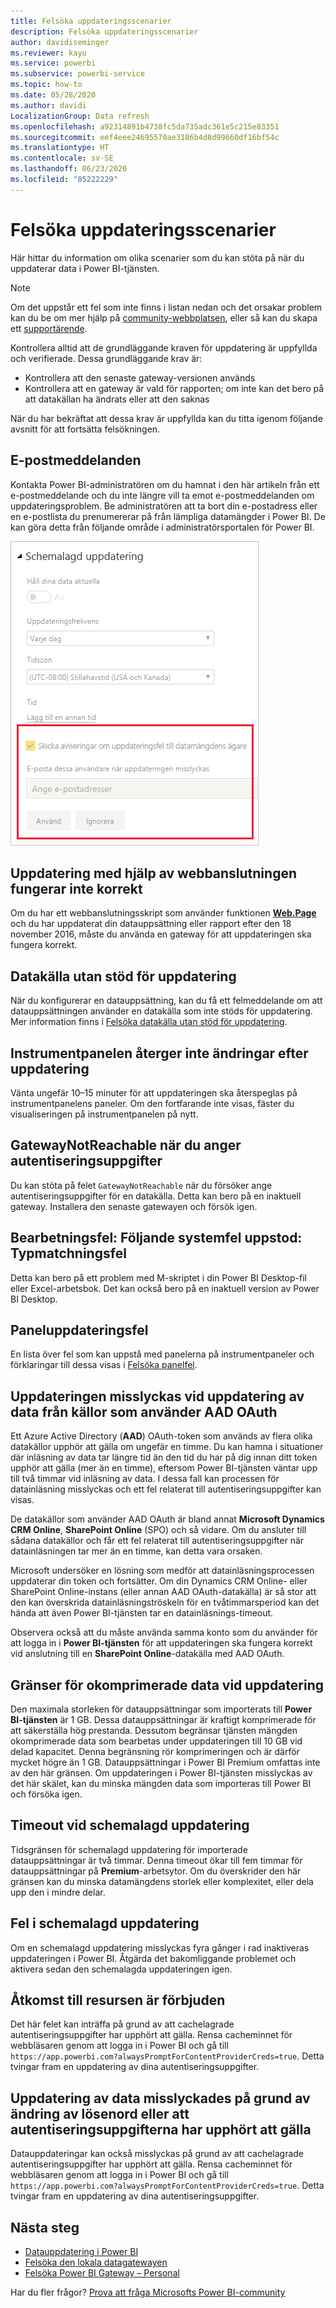 ```yaml
---
title: Felsöka uppdateringsscenarier
description: Felsöka uppdateringsscenarier
author: davidiseminger
ms.reviewer: kayu
ms.service: powerbi
ms.subservice: powerbi-service
ms.topic: how-to
ms.date: 05/28/2020
ms.author: davidi
LocalizationGroup: Data refresh
ms.openlocfilehash: a92314891b4738fc5da735adc361e5c215e83351
ms.sourcegitcommit: eef4eee24695570ae3186b4d8d99660df16bf54c
ms.translationtype: HT
ms.contentlocale: sv-SE
ms.lasthandoff: 06/23/2020
ms.locfileid: "85222229"
---
```

# <a name="troubleshooting-refresh-scenarios"></a>Felsöka uppdateringsscenarier

Här hittar du information om olika scenarier som du kan stöta på när du uppdaterar data i Power BI-tjänsten.

> [!NOTE]
> Om det uppstår ett fel som inte finns i listan nedan och det orsakar problem kan du be om mer hjälp på [community-webbplatsen](https://community.powerbi.com/), eller så kan du skapa ett [supportärende](https://powerbi.microsoft.com/support/).
>

Kontrollera alltid att de grundläggande kraven för uppdatering är uppfyllda och verifierade. Dessa grundläggande krav är:

* Kontrollera att den senaste gateway-versionen används
* Kontrollera att en gateway är vald för rapporten; om inte kan det bero på att datakällan ha ändrats eller att den saknas

När du har bekräftat att dessa krav är uppfyllda kan du titta igenom följande avsnitt för att fortsätta felsökningen. 


## <a name="email-notifications"></a>E-postmeddelanden

Kontakta Power BI-administratören om du hamnat i den här artikeln från ett e-postmeddelande och du inte längre vill ta emot e-postmeddelanden om uppdateringsproblem. Be administratören att ta bort din e-postadress eller en e-postlista du prenumererar på från lämpliga datamängder i Power BI. De kan göra detta från följande område i administratörsportalen för Power BI.

![E-post om uppdateringsmeddelanden](media/refresh-troubleshooting-refresh-scenarios/refresh-email.png)

## <a name="refresh-using-web-connector-doesnt-work-properly"></a>Uppdatering med hjälp av webbanslutningen fungerar inte korrekt

Om du har ett webbanslutningsskript som använder funktionen [**Web.Page**](/powerquery-m/web-page) och du har uppdaterat din datauppsättning eller rapport efter den 18 november 2016, måste du använda en gateway för att uppdateringen ska fungera korrekt.

## <a name="unsupported-data-source-for-refresh"></a>Datakälla utan stöd för uppdatering

När du konfigurerar en datauppsättning, kan du få ett felmeddelande om att datauppsättningen använder en datakälla som inte stöds för uppdatering. Mer information finns i [Felsöka datakälla utan stöd för uppdatering](service-admin-troubleshoot-unsupported-data-source-for-refresh.md).

## <a name="dashboard-doesnt-reflect-changes-after-refresh"></a>Instrumentpanelen återger inte ändringar efter uppdatering

Vänta ungefär 10–15 minuter för att uppdateringen ska återspeglas på instrumentpanelens paneler. Om den fortfarande inte visas, fäster du visualiseringen på instrumentpanelen på nytt.

## <a name="gatewaynotreachable-when-setting-credentials"></a>GatewayNotReachable när du anger autentiseringsuppgifter

Du kan stöta på felet `GatewayNotReachable` när du försöker ange autentiseringsuppgifter för en datakälla. Detta kan bero på en inaktuell gateway. Installera den senaste gatewayen och försök igen.

## <a name="processing-error-the-following-system-error-occurred-type-mismatch"></a>Bearbetningsfel: Följande systemfel uppstod: Typmatchningsfel

Detta kan bero på ett problem med M-skriptet i din Power BI Desktop-fil eller Excel-arbetsbok. Det kan också bero på en inaktuell version av Power BI Desktop.

## <a name="tile-refresh-errors"></a>Paneluppdateringsfel

En lista över fel som kan uppstå med panelerna på instrumentpaneler och förklaringar till dessa visas i [Felsöka panelfel](refresh-troubleshooting-tile-errors.md).

## <a name="refresh-fails-when-updating-data-from-sources-that-use-aad-oauth"></a>Uppdateringen misslyckas vid uppdatering av data från källor som använder AAD OAuth

Ett Azure Active Directory (**AAD**) OAuth-token som används av flera olika datakällor upphör att gälla om ungefär en timme. Du kan hamna i situationer där inläsning av data tar längre tid än den tid du har på dig innan ditt token upphör att gälla (mer än en timme), eftersom Power BI-tjänsten väntar upp till två timmar vid inläsning av data. I dessa fall kan processen för datainläsning misslyckas och ett fel relaterat till autentiseringsuppgifter kan visas.

De datakällor som använder AAD OAuth är bland annat **Microsoft Dynamics CRM Online**, **SharePoint Online** (SPO) och så vidare. Om du ansluter till sådana datakällor och får ett fel relaterat till autentiseringsuppgifter när datainläsningen tar mer än en timme, kan detta vara orsaken.

Microsoft undersöker en lösning som medför att datainläsningsprocessen uppdaterar din token och fortsätter. Om din Dynamics CRM Online- eller SharePoint Online-instans (eller annan AAD OAuth-datakälla) är så stor att den kan överskrida datainläsningströskeln för en tvåtimmarsperiod kan det hända att även Power BI-tjänsten tar en datainläsnings-timeout.

Observera också att du måste använda samma konto som du använder för att logga in i **Power BI-tjänsten** för att uppdateringen ska fungera korrekt vid anslutning till en **SharePoint Online**-datakälla med AAD OAuth.

## <a name="uncompressed-data-limits-for-refresh"></a>Gränser för okomprimerade data vid uppdatering

Den maximala storleken för datauppsättningar som importerats till **Power BI-tjänsten** är 1 GB. Dessa datauppsättningar är kraftigt komprimerade för att säkerställa hög prestanda. Dessutom begränsar tjänsten mängden okomprimerade data som bearbetas under uppdateringen till 10 GB vid delad kapacitet. Denna begränsning rör komprimeringen och är därför mycket högre än 1 GB. Datauppsättningar i Power BI Premium omfattas inte av den här gränsen. Om uppdateringen i Power BI-tjänsten misslyckas av det här skälet, kan du minska mängden data som importeras till Power BI och försöka igen.

## <a name="scheduled-refresh-timeout"></a>Timeout vid schemalagd uppdatering

Tidsgränsen för schemalagd uppdatering för importerade datauppsättningar är två timmar. Denna timeout ökar till fem timmar för datauppsättningar på **Premium**-arbetsytor. Om du överskrider den här gränsen kan du minska datamängdens storlek eller komplexitet, eller dela upp den i mindre delar.

## <a name="scheduled-refresh-failures"></a>Fel i schemalagd uppdatering

Om en schemalagd uppdatering misslyckas fyra gånger i rad inaktiveras uppdateringen i Power BI. Åtgärda det bakomliggande problemet och aktivera sedan den schemalagda uppdateringen igen.

## <a name="access-to-the-resource-is-forbidden"></a>Åtkomst till resursen är förbjuden  

Det här felet kan inträffa på grund av att cachelagrade autentiseringsuppgifter har upphört att gälla. Rensa cacheminnet för webbläsaren genom att logga in i Power BI och gå till `https://app.powerbi.com?alwaysPromptForContentProviderCreds=true`. Detta tvingar fram en uppdatering av dina autentiseringsuppgifter.

## <a name="data-refresh-failure-because-of-password-change-or-expired-credentials"></a>Uppdatering av data misslyckades på grund av ändring av lösenord eller att autentiseringsuppgifterna har upphört att gälla

Datauppdateringar kan också misslyckas på grund av att cachelagrade autentiseringsuppgifter har upphört att gälla. Rensa cacheminnet för webbläsaren genom att logga in i Power BI och gå till `https://app.powerbi.com?alwaysPromptForContentProviderCreds=true`. Detta tvingar fram en uppdatering av dina autentiseringsuppgifter.

## <a name="next-steps"></a>Nästa steg

- [Datauppdatering i Power BI](refresh-data.md)  
- [Felsöka den lokala datagatewayen](service-gateway-onprem-tshoot.md)  
- [Felsöka Power BI Gateway – Personal](service-admin-troubleshooting-power-bi-personal-gateway.md)  

Har du fler frågor? [Prova att fråga Microsofts Power BI-community](https://community.powerbi.com/)

